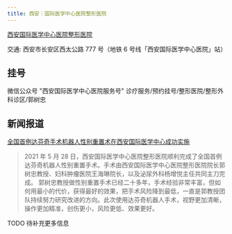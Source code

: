 ```yaml
---
title: 西安｜国际医学中心医院整形医院
---
```


[西安国际医学中心医院整形医院](http://www.imc-xa.cn)

交通: 西安市长安区西太公路 777 号（地铁 6 号线「西安国际医学中心医院」站）

## 挂号

微信公众号 "西安国际医学中心医院服务号" 诊疗服务/预约挂号/整形医院/整形外科诊区/郭树忠

## 新闻报道

[全国首例达芬奇手术机器人性别重置术在西安国际医学中心成功实施](https://xw.qq.com/cmsid/20210529A036TX00)

> 2021 年 5 月 28 日，西安国际医学中心医院整形医院顺利完成了全国首例达芬奇机器人性别重置手术。手术由西安国际医学中心医院整形医院院长郭树忠教授、妇科肿瘤医院王海琳院长，以及泌尿外科杨增悦主任共同主刀完成。
> 郭树忠教授做性别重置手术已经二十多年，手术经验非常丰富，但如何用最小的代价，获得最好的效果，把手术风险降到最低，一直是郭教授团队持续努力研究改进的方向。此次使用达芬奇机器人手术，视野更加清晰，操作更加精准，创伤更小，风险更低、效果更好。

TODO 待补充更多信息
